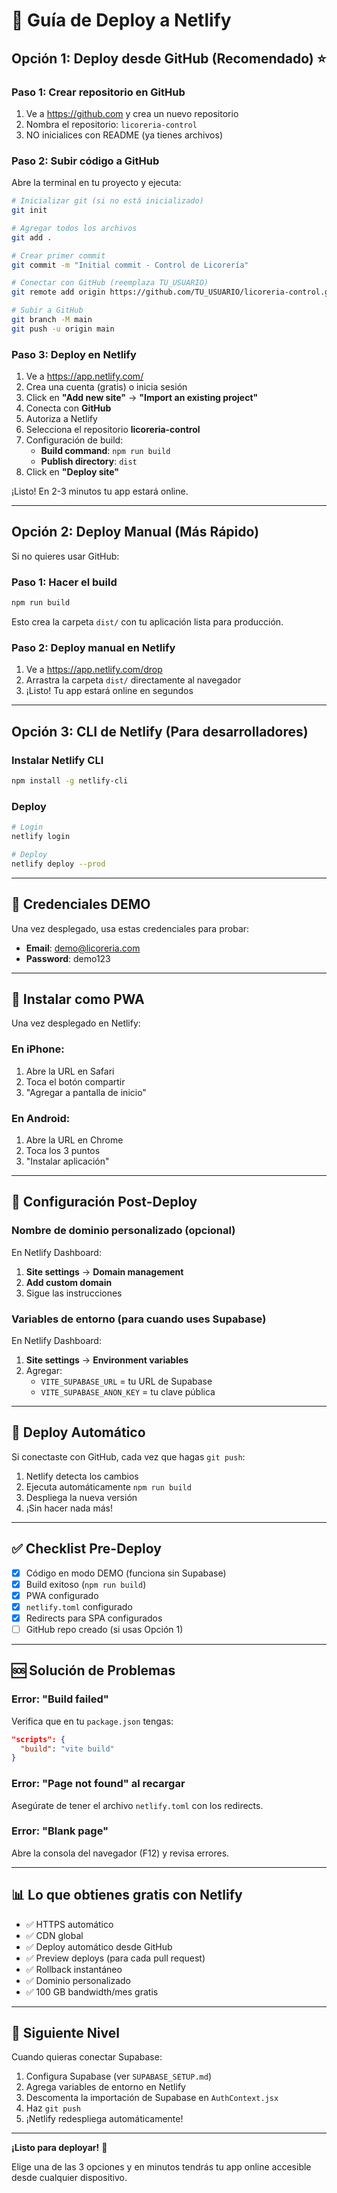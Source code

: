 # 🚀 Guía de Deploy a Netlify

## Opción 1: Deploy desde GitHub (Recomendado) ⭐

### Paso 1: Crear repositorio en GitHub

1. Ve a https://github.com y crea un nuevo repositorio
2. Nombra el repositorio: `licoreria-control`
3. NO inicialices con README (ya tienes archivos)

### Paso 2: Subir código a GitHub

Abre la terminal en tu proyecto y ejecuta:

```bash
# Inicializar git (si no está inicializado)
git init

# Agregar todos los archivos
git add .

# Crear primer commit
git commit -m "Initial commit - Control de Licorería"

# Conectar con GitHub (reemplaza TU_USUARIO)
git remote add origin https://github.com/TU_USUARIO/licoreria-control.git

# Subir a GitHub
git branch -M main
git push -u origin main
```

### Paso 3: Deploy en Netlify

1. Ve a https://app.netlify.com/
2. Crea una cuenta (gratis) o inicia sesión
3. Click en **"Add new site"** → **"Import an existing project"**
4. Conecta con **GitHub**
5. Autoriza a Netlify
6. Selecciona el repositorio **licoreria-control**
7. Configuración de build:
   - **Build command**: `npm run build`
   - **Publish directory**: `dist`
8. Click en **"Deploy site"**

¡Listo! En 2-3 minutos tu app estará online.

---

## Opción 2: Deploy Manual (Más Rápido)

Si no quieres usar GitHub:

### Paso 1: Hacer el build

```bash
npm run build
```

Esto crea la carpeta `dist/` con tu aplicación lista para producción.

### Paso 2: Deploy manual en Netlify

1. Ve a https://app.netlify.com/drop
2. Arrastra la carpeta `dist/` directamente al navegador
3. ¡Listo! Tu app estará online en segundos

---

## Opción 3: CLI de Netlify (Para desarrolladores)

### Instalar Netlify CLI

```bash
npm install -g netlify-cli
```

### Deploy

```bash
# Login
netlify login

# Deploy
netlify deploy --prod
```

---

## 🔐 Credenciales DEMO

Una vez desplegado, usa estas credenciales para probar:

- **Email**: demo@licoreria.com
- **Password**: demo123

---

## 📱 Instalar como PWA

Una vez desplegado en Netlify:

### En iPhone:
1. Abre la URL en Safari
2. Toca el botón compartir
3. "Agregar a pantalla de inicio"

### En Android:
1. Abre la URL en Chrome
2. Toca los 3 puntos
3. "Instalar aplicación"

---

## 🎯 Configuración Post-Deploy

### Nombre de dominio personalizado (opcional)

En Netlify Dashboard:
1. **Site settings** → **Domain management**
2. **Add custom domain**
3. Sigue las instrucciones

### Variables de entorno (para cuando uses Supabase)

En Netlify Dashboard:
1. **Site settings** → **Environment variables**
2. Agregar:
   - `VITE_SUPABASE_URL` = tu URL de Supabase
   - `VITE_SUPABASE_ANON_KEY` = tu clave pública

---

## 🔄 Deploy Automático

Si conectaste con GitHub, cada vez que hagas `git push`:
1. Netlify detecta los cambios
2. Ejecuta automáticamente `npm run build`
3. Despliega la nueva versión
4. ¡Sin hacer nada más!

---

## ✅ Checklist Pre-Deploy

- [x] Código en modo DEMO (funciona sin Supabase)
- [x] Build exitoso (`npm run build`)
- [x] PWA configurado
- [x] `netlify.toml` configurado
- [x] Redirects para SPA configurados
- [ ] GitHub repo creado (si usas Opción 1)

---

## 🆘 Solución de Problemas

### Error: "Build failed"

Verifica que en tu `package.json` tengas:
```json
"scripts": {
  "build": "vite build"
}
```

### Error: "Page not found" al recargar

Asegúrate de tener el archivo `netlify.toml` con los redirects.

### Error: "Blank page"

Abre la consola del navegador (F12) y revisa errores.

---

## 📊 Lo que obtienes gratis con Netlify

- ✅ HTTPS automático
- ✅ CDN global
- ✅ Deploy automático desde GitHub
- ✅ Preview deploys (para cada pull request)
- ✅ Rollback instantáneo
- ✅ Dominio personalizado
- ✅ 100 GB bandwidth/mes gratis

---

## 🚀 Siguiente Nivel

Cuando quieras conectar Supabase:

1. Configura Supabase (ver `SUPABASE_SETUP.md`)
2. Agrega variables de entorno en Netlify
3. Descomenta la importación de Supabase en `AuthContext.jsx`
4. Haz `git push`
5. ¡Netlify redespliega automáticamente!

---

**¡Listo para deployar!** 🎉

Elige una de las 3 opciones y en minutos tendrás tu app online accesible desde cualquier dispositivo.
